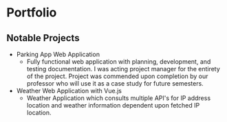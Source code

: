 # Portfolio
## Notable Projects
- Parking App Web Application
  - Fully functional web application with planning, development, and testing documentation. I was acting project manager for the entirety of the project. Project was commended upon completion by our professor who will use it as a case study for future semesters. 
- Weather Web Application with Vue.js
  - Weather Application which consults multiple API's for IP address location and weather information dependent upon fetched IP location.

